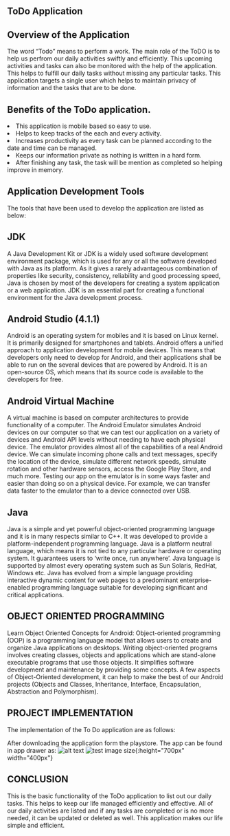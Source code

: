 ## ToDo Application 


## Overview of the Application

The word “Todo” means to perform a work. The main role of the ToDO is to help us perfrom our daily activities swiftly and efficiently. This upcoming activities and tasks can also be monitored with the help of the application. This helps to fulfill our daily tasks without missing any particular tasks. This application targets a single user which helps to maintain privacy of information and the tasks that are to be done.

## Benefits of the ToDo application.
<li>This application is mobile based so easy to use.</li>
<li>Helps to keep tracks of the each and every activity.</li>
<li>Increases productivity as every task can be planned according to the date and time can be managed.</li>
<li>Keeps our information private as nothing is written in a hard form.</li>
<li>After finishing any task, the task will be mention as completed so helping improve in memory.</li>


## Application Development Tools

The tools that have been used to develop the application are listed as below:

## JDK
A Java Development Kit or JDK is a widely used software development environment package, which is used for any or all the software developed with Java as its platform. As it gives a rarely advantageous combination of properties like security, consistency, reliability and good processing speed, Java is chosen by most of the developers for creating a system application or a web application. JDK is an essential part for creating a functional environment for the Java development process.

## Android Studio (4.1.1)
Android is an operating system for mobiles and it is based on Linux kernel. It is primarily designed for smartphones and tablets. Android offers a unified approach to application development for mobile devices. This means that developers only need to develop for Android, and their applications shall be able to run on the several devices that are powered by Android. It is an open-source OS, which means that its source code is available to the developers for free.

## Android Virtual Machine
A virtual machine is based on computer architectures to provide functionality of a computer. The Android Emulator simulates Android devices on our computer so that we can test our application on a variety of devices and Android API levels without needing to have each physical device. The emulator provides almost all of the capabilities of a real Android device. We can simulate incoming phone calls and text messages, specify the location of the device, simulate different network speeds, simulate rotation and other hardware sensors, access the Google Play Store, and much more. Testing our app on the emulator is in some ways faster and easier than doing so on a physical device. For example, we can transfer data faster to the emulator than to a device connected over USB.

## Java
Java is a simple and yet powerful object-oriented programming language and it is in many respects similar to C++. It was developed to provide a platform-independent programming language. Java is a platform neutral language, which means it is not tied to any particular hardware or operating system. It guarantees users to ‘write once, run anywhere’. Java language is supported by almost every operating system such as Sun Solaris, RedHat, Windows etc. Java has evolved from a simple language providing interactive dynamic content for web pages to a predominant enterprise-enabled programming language suitable for developing significant and critical applications.

## OBJECT ORIENTED PROGRAMMING
Learn Object Oriented Concepts for Android: Object-oriented programming (OOP) is a programming language model that allows users to create and organize Java applications on desktops. Writing object-oriented programs involves creating classes, objects and applications which are stand-alone executable programs that use those objects. It simplifies software development and maintenance by providing some concepts. A few aspects of Object-Oriented development, it can help to make the best of our Android projects (Objects and Classes, Inheritance, Interface, Encapsulation, Abstraction and Polymorphism).

## PROJECT IMPLEMENTATION
The implementation of the To Do application are as follows:

After downloading the application form the playstore. The app can be found in app drawer as:
![alt text](https://github.com/Jasman10/ToDo/blob/main/Screenshot/1.png)
![test image size](https://github.com/Jasman10/ToDo/blob/main/Screenshot/2.png){:height="700px" width="400px"}






## CONCLUSION
This is the basic functionality of the ToDo application to list out our daily tasks. This helps to keep our life managed efficiently and effective. All of our daily activities are listed and if any tasks are completed or is no more needed, it can be updated or deleted as well. This application makes our life simple and efficient.